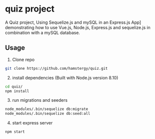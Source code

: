 # quiz project

A Quiz project, Using Sequelize.js and mySQL in an Express.js App] demonstrating how to use Vue.js, Node.js, Express.js and sequelize.js in combination with a mySQL database.

## Usage

1) Clone repo

```sh
git clone https://github.com/hamstergy/quiz.git
```

2) install dependencies (Built with Node.js version 8.10)

```sh
cd quiz/
npm install
```

3) run migrations and seeders

```sh
node_modules/.bin/sequelize db:migrate
node_modules/.bin/sequelize db:seed:all
```

4) start express server

```sh
npm start
```
